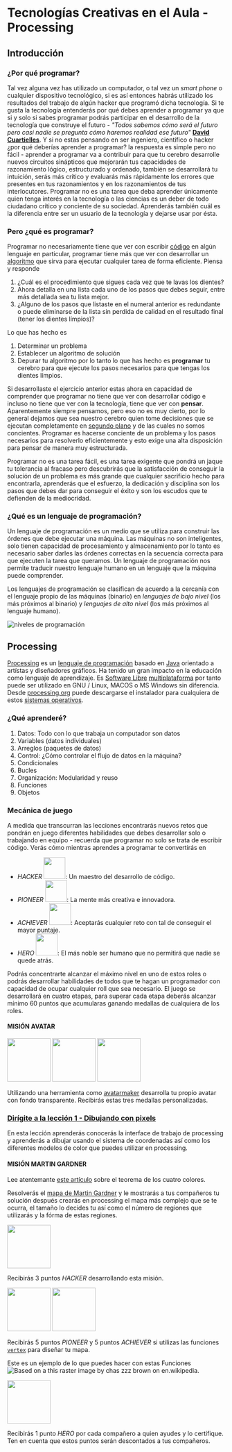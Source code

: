 # Tecnologías Creativas en el Aula - Processing

## Introducción

### ¿Por qué programar?

Tal vez alguna vez has utilizado un computador, o tal vez un *smart phone* o cualquier dispositivo tecnológico, si es así entonces habrás utilizado los resultados del trabajo de algún hacker que programó dicha tecnología. Si te gusta la tecnología entenderás por qué debes aprender a programar ya que si y solo si sabes programar podrás participar en el desarrollo de la tecnología que construye el futuro - *"Todos sabemos cómo será el futuro pero casi nadie se pregunta cómo haremos realidad ese futuro"* [**David Cuartielles**][1]. Y si no estas pensando en ser ingeniero, científico o hacker ¿por qué deberías aprender a programar? la respuesta es simple pero no fácil - aprender a programar va a contribuir para que tu cerebro desarrolle nuevos circuitos sinápticos que mejorarán tus capacidades de razonamiento lógico, estructurado y ordenado, también se desarrollará tu intuición, serás más crítico y evaluarás más rápidamente los errores que presentes en tus razonamientos y en los razonamientos de tus interlocutores. Programar no es una tarea que deba aprender únicamente quien tenga interés en la tecnología o las ciencias es un deber de todo ciudadano crítico y conciente de su sociedad. Aprenderás también cuál es la diferencia entre ser un usuario de la tecnología y dejarse usar por ésta.

### Pero ¿qué es programar?

Programar no necesariamente tiene que ver con escribir [código][4]  en algún lenguaje en particular, programar tiene más que ver con desarrollar un [algoritmo][2] que sirva para ejecutar cualquier tarea de forma eficiente. Piensa y responde

1. ¿Cuál es el procedimiento que sigues cada vez que te lavas los dientes?
2. Ahora detalla en una lista cada uno de los pasos que debes seguir, entre más detallada sea tu lista mejor.
3. ¿Alguno de los pasos que listaste en el numeral anterior es redundante o puede eliminarse de la lista sin perdida de calidad en el resultado final (tener los dientes límpios)?

Lo que has hecho es
1. Determinar un problema
2. Establecer un algoritmo de solución
3. Depurar tu algoritmo
por lo tanto lo que has hecho es **programar** tu cerebro para que ejecute los pasos necesarios para que tengas los dientes límpios.

Si desarrollaste el ejercicio anterior estas ahora en capacidad de comprender que programar no tiene que ver con desarrollar código e incluso no tiene que ver con la tecnología, tiene que ver con **pensar**. Aparentemente siempre pensamos, pero eso no es muy cierto, por lo general dejamos que sea nuestro cerebro quien tome decisiones que se ejecutan completamente en [segundo plano][3] y de las cuales no somos concientes. Programar es hacerse conciente de un problema y los pasos necesarios para resolverlo eficientemente y esto exige una alta disposición para pensar de manera muy estructurada.

Programar no es una tarea fácil, es una tarea exigente que pondrá un jaque tu tolerancia al fracaso pero descubrirás que la satisfacción de conseguir la solución de un problema es más grande que cualquier sacrificio hecho para encontrarla, aprenderás que el esfuerzo, la dedicación y disciplina son los pasos que debes dar para conseguir el éxito y son los escudos que te defienden de la mediocridad.

### ¿Qué es un lenguaje de programación?

Un lenguaje de programación es un medio que se utiliza para construir las órdenes que debe ejecutar una máquina. Las máquinas no son inteligentes, solo tienen capacidad de procesamiento y almacenamiento por lo tanto es necesario saber darles las órdenes correctas en la secuencia correcta para que ejecuten la tarea que queramos. Un lenguaje de programación nos permite traducir nuestro lenguaje humano en un lenguaje que la máquina puede comprender.

Los lenguajes de programación se clasifican de acuerdo a la cercanía con el lenguaje propio de las máquinas (binario) en *lenguajes de bajo nivel* (los más próximos al binario) y *lenguajes de alto nivel* (los más próximos al lenguaje humano).

![niveles de programación](./images/programmingLanguageS.png)

## Processing

[Processing][5] es un [lenguaje de programación][6] basado en [Java][7] orientado a artístas y diseñadores gráficos. Ha tenido un gran impacto en la educación como lenguaje de aprendizaje. Es [Software Libre][8] [multiplataforma][9] por tanto puede ser utilizado en GNU / Linux, MACOS o MS Windows sin diferencia. Desde [processing.org][10] puede descargarse el instalador para cualquiera de estos [sistemas operativos][11].

### ¿Qué aprenderé?

1. Datos: Todo con lo que trabaja un computador son datos
  1. Variables (datos individuales)
  2. Arreglos (paquetes de datos)
2. Control: ¿Cómo controlar el flujo de datos en la máquina?
  1. Condicionales
  2. Bucles
3. Organización: Modularidad y reuso
  1. Funciones
  2. Objetos

### Mecánica de juego

A medida que transcurran las lecciones encontrarás nuevos retos que pondrán en juego diferentes habilidades que debes desarrollar solo o trabajando en equipo - recuerda que programar no solo se trata de escribir código. Verás cómo mientras aprendes a programar te convertirás en
- _HACKER_ <img src="./images/medalHacker_10.png" width="50"/>: Un maestro del desarrollo de código.
- _PIONEER_ <img src="./images/medalPioneer_10.png" width="50"/>: La mente más creativa e innovadora.
- _ACHIEVER_ <img src="./images/medalAchiever_10.png" width="50"/>: Aceptarás cualquier reto con tal de conseguir el mayor puntaje.
- _HERO_ <img src="./images/medalHero_10.png" width="50"/>: El más noble ser humano que no permitirá que nadie se quede atrás.

Podrás concentrarte alcanzar el máximo nivel en uno de estos roles o podrás desarrollar habilidades de todos que te hagan un programador con capacidad de ocupar cualquier roll que sea necesario. El juego se desarrollará en cuatro etapas, para superar cada etapa deberás alcanzar mínimo 60 puntos que acumularas ganando medallas de cualquiera de los roles.

#### MISIÓN AVATAR
<img src="./images/medalPioneer_1.png" width="100"/>
<img src="./images/medalAchiever_1.png" width="100"/>
<img src="./images/medalHero_1.png" width="100"/>

Utilizando una herramienta como [avatarmaker][12] desarrolla tu propio avatar con fondo transparente. Recibirás estas tres medallas personalizadas.

### [Dirígite a la lección 1 - Dibujando con pixels][13]

En esta lección aprenderás conocerás la interface de trabajo de processing y aprenderás a dibujar usando el sistema de coordenadas así como los diferentes modelos de color que puedes utilizar en processing.

#### MISIÓN MARTIN GARDNER

Lee atentemante [este artículo][14] sobre el teorema de los cuatro colores.

Resolverás el [mapa de Martin Gardner][16] y le mostrarás a tus compañeros tu solución después crearás en processing el mapa más complejo que se te ocurra, el tamaño lo decides tu así como el número de regiones que utilizarás y la fórma de estas regiones.

<img src="./images/medalHacker_3.png" width="100"/>

Recibirás 3 puntos _HACKER_ desarrollando esta misión.

<img src="./images/medalPioneer_5.png" width="100"/>
<img src="./images/medalAchiever_5.png" width="100"/>

Recibirás 5 puntos _PIONEER_ y 5 puntos _ACHIEVER_ si utilizas las funciones [`vertex`][15] para diseñar tu mapa.

Este es un ejemplo de lo que puedes hacer con estas Funciones
<img src="./images/Four_Colour_Map_Example.png" title="Based on a this raster image by chas zzz brown on en.wikipedia.">

<img src="./images/medalHero_3.png" width="100"/>

Recibirás 1 punto _HERO_ por cada compañero a quien ayudes y lo certifique. Ten en cuenta que estos puntos serán descontados a tus compañeros.

[1]: https://youtu.be/J3xmvmtBQ2I
[2]: https://es.wikipedia.org/wiki/Algoritmo
[3]: https://es.wikipedia.org/wiki/Background
[4]: https://es.wikipedia.org/wiki/C%C3%B3digo_fuente
[5]: https://processing.org/overview/
[6]: https://es.wikipedia.org/wiki/Lenguaje_de_programaci%C3%B3n
[7]: https://es.wikipedia.org/wiki/Java_(lenguaje_de_programaci%C3%B3n)
[8]: https://es.wikipedia.org/wiki/Software_libre
[9]: https://es.wikipedia.org/wiki/Multiplataforma
[10]: https://processing.org/download/
[11]: https://es.wikipedia.org/wiki/Sistema_operativo
[12]: http://avatarmaker.com/
[13]: http://nbviewer.jupyter.org/github/piratax007/processing_course/blob/0fac0d6e695c329407f20267b7e0c131727983f1/Leccion_1.ipynb
[14]: https://es.wikipedia.org/wiki/Teorema_de_los_cuatro_colores
[15]: https://processing.org/reference/
[16]: https://www.geogebra.org/m/NQnmR3CK
